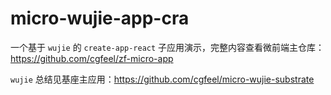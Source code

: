 # micro-wujie-app-cra

一个基于 `wujie` 的 `create-app-react` 子应用演示，完整内容查看微前端主仓库：https://github.com/cgfeel/zf-micro-app

`wujie` 总结见基座主应用：https://github.com/cgfeel/micro-wujie-substrate

